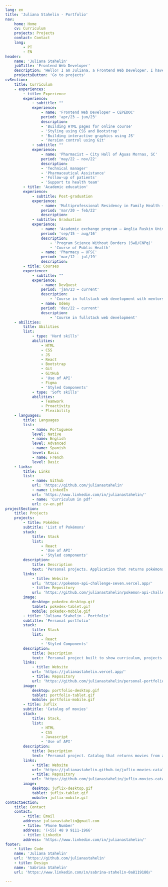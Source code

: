 ```yaml
---
lang: en
title: 'Juliana Stahelin - Portfolio'
nav:
    home: Home
    cv: Curriculum
    projects: Projects
    contact: Contact
    lang: 
        - PT
        - EN
header:
    name: 'Juliana Stahelin'
    jobTitle: 'Frontend Web Developer'
    description: 'Hello! I am Juliana, a Frontend Web Developer. I have been developing projects with HTML, CSS, Javascript, React, Bootstrap and Styled Components, trying to write my code the best way possible and looking forward to letting them functional, readable and well organised. I am currently studying frontend and, soon, will be diving into backend development. Check out my recent projects!'
    projectsButton: 'Go to projects'
cvSection:
    title: Curriculum
    - experiences: 
        - title: Experience
        experience:
            - subtitle: ""
            experience: 
                - name: 'Frontend Web Developer – CEPEDOC'
                period: 'apr/23 – jun/23'
                description:
                - 'Building HTML pages for online course'
                - 'Styling using CSS and Bootstrap'
                - 'Building interactive graphics using JS'
                - 'Version control using Git'
            - subtitle: ""
            experience: 
                - name: 'Pharmacist – City Hall of Águas Mornas, SC'
                period: 'may/22 – nov/22'
                description:
                - 'Technical manager'
                - 'Pharmaceutical Assistance'
                - 'Follow-up of patients'
                - 'Support to health team'
        - title: 'Academic education'
        experience: 
            - subtitle: Post-graduation
            experience: 
                - name: 'Multiprofessional Residency in Family Health – UFSC'
                period: 'mar/20 – feb/22'
                description:
            - subtitle: Graduation
            experience:
                - name: 'Academic exchange program – Anglia Ruskin University/UK'
                period: 'sep/15 – aug/16'
                description:
                    - 'Program Science Without Borders (SwB/CNPq)'
                    - 'Course of Public Health'
                - name: 'Pharmacy – UFSC'
                period: 'mar/12 – jul/19'
                description: 
        - title: Courses
        experience:
            - subtitle: ""
            experience:
                - name: DevQuest
                period: 'jan/23 – current'
                description:
                    - 'Course in fullstack web development with mentors and support'
                - name: Udemy
                period: 'dec/22 – current'
                description:
                    - 'Course in fullstack web development'
    - abilities:
        title: Abilities
        list:
            - type: 'Hard skills'
            abilities: 
                - HTML
                - CSS
                - JS
                - React
                - Bootstrap
                - Git
                - GitHub
                - 'Use of API'
                - Figma
                - 'Styled Components'
            - type: 'Soft skills'
            abilities: 
                - Teamwork
                - Proactivity
                - Flexibility
    - languages:
        title: Languages
        list:
            - name: Portuguese
            level: Native
            - name: English
            level: Advanced
            - name: Spanish
            level: Basic
            - name: French
            level: Basic
    - links:
        title: Links
        list: 
            - name: Github
            url: 'https://github.com/julianastahelin'
            - name: LinkedIn
            url: 'https://www.linkedin.com/in/julianastahelin/'
            - name: 'Curriculum in pdf'
            url: cv-en.pdf
projectSection:
    title: Projects
    projects: 
        - title: Pokédex
        subtitle: 'List of Pokémons'
        stack:
            title: Stack
            list:
                - React
                - 'Use of API'
                - 'Styled components'
        description: 
            title: Description
            text: 'Personal projects. Application that returns pokémons from an API. Displays details of each pokémon and features search by name and sort by type.'
        links:
            - title: Website
            url: 'https://pokemon-api-challenge-seven.vercel.app/'
            - title: Repository
            url: 'https://github.com/julianastahelin/pokemon-api-challenge'
        image:
            desktop: pokedex-desktop.gif
            tablet: pokedex-tablet.gif
            mobile: pokedex-mobile.gif
        - title: 'Juliana Stahelin - Portfolio'
        subtitle: 'Personal portfolio'
        stack:
            title: Stack
            list:
                - React
                - 'Styled Components'
        description:
            title: Description
            text: 'Personal project built to show curriculum, projects and abilities in web development. Available in two languages.'
        links:
            - title: Website
            url: 'https://julianastahelin.vercel.app/'
            - title: Repository
            url: 'https://github.com/julianastahelin/personal-portfolio'
        image:
            desktop: portfolio-desktop.gif
            tablet: portfolio-tablet.gif
            mobile: portfolio-mobile.gif
        - title: Juflix
        subtitle: 'Catalog of movies'
        stack:
            title: Stack, 
            list:
                - HTML 
                - CSS
                - Javascript
                - 'Use of API'
        description:
            title: Description
            text: 'Personal project. Catalog that returns movies from an API. It is possible to filter by genre, by best ranked movies and search by name.' 
        links: 
            - title: Website 
            url: 'https://julianastahelin.github.io/juflix-movies-catalog/'
            - title: Repository 
            url: 'https://github.com/julianastahelin/juflix-movies-catalog' 
        image:
            desktop: juflix-desktop.gif 
            tablet: juflix-tablet.gif
            mobile: juflix-mobile.gif
contactSection:
    title: Contact
    contact:
        - title: Email
        address: julianastahelin@gmail.com
        - title: 'Phone Number'
        address: '(+55) 48 9 9111-1966'
        - title: Linkedin
        address: 'https://www.linkedin.com/in/julianastahelin/'
footer:
    - title: Code
    name: 'Juliana Stahelin'
    url: 'https://github.com/julianastahelin'
    - title: Design
    name: 'Sabrina Stahelin'
    url: 'https://www.linkedin.com/in/sabrina-stahelin-0a8119180/'

---
```


